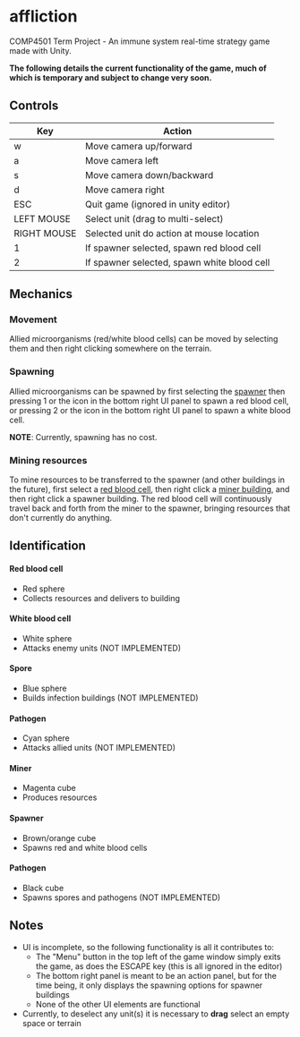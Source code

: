 # affliction
COMP4501 Term Project - An immune system real-time strategy game made with Unity.

**The following details the current functionality of the game, much of which is temporary and subject to change very soon.**

## Controls
| Key          | Action                                      |
| ------------ | ------------------------------------------- |
| w            | Move camera up/forward                      |
| a            | Move camera left                            |
| s            | Move camera down/backward                   |
| d            | Move camera right                           |
| ESC          | Quit game (ignored in unity editor)         |
| LEFT MOUSE   | Select unit (drag to multi-select)          |
| RIGHT MOUSE  | Selected unit do action at mouse location   |
| 1            | If spawner selected, spawn red blood cell   |
| 2            | If spawner selected, spawn white blood cell |

## Mechanics
### Movement
Allied microorganisms (red/white blood cells) can be moved by selecting them and then right clicking somewhere on the terrain.

### Spawning
Allied microorganisms can be spawned by first selecting the [spawner](#spawner) then pressing 1 or the icon in the bottom right UI panel to spawn a red blood cell, or pressing 2 or the icon in the bottom right UI panel to spawn a white blood cell.

**NOTE**: Currently, spawning has no cost.

### Mining resources
To mine resources to be transferred to the spawner (and other buildings in the future), first select a [red blood cell](#red-blood-cell), then right click a [miner building](#miner), and then right click a spawner building. The red blood cell will continuously travel back and forth from the miner to the spawner, bringing resources that don't currently do anything.

## Identification
#### Red blood cell
-   Red sphere
-   Collects resources and delivers to building

#### White blood cell
-   White sphere
-   Attacks enemy units (NOT IMPLEMENTED)

#### Spore
-   Blue sphere
-   Builds infection buildings (NOT IMPLEMENTED)

#### Pathogen
-   Cyan sphere
-   Attacks allied units (NOT IMPLEMENTED)

#### Miner
-   Magenta cube
-   Produces resources

#### Spawner
-   Brown/orange cube
-   Spawns red and white blood cells

#### Pathogen
-   Black cube
-   Spawns spores and pathogens (NOT IMPLEMENTED)

## Notes
-   UI is incomplete, so the following functionality is all it contributes to:
    -   The "Menu" button in the top left of the game window simply exits the game, as does the ESCAPE key (this is all ignored in the editor)
    -   The bottom right panel is meant to be an action panel, but for the time being, it only displays the spawning options for spawner buildings
    -   None of the other UI elements are functional
-   Currently, to deselect any unit(s) it is necessary to **drag** select an empty space or terrain
